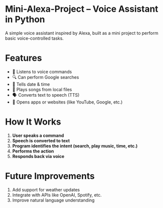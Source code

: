 # Mini-Alexa-Project – Voice Assistant in Python
A simple voice assistant inspired by Alexa, built as a mini project to perform basic voice-controlled tasks.
# Features
- 🎤 Listens to voice commands
- 🔍 Can perform Google searches
- 📅 Tells date & time
- 🎵 Plays songs from local files
- 🗣️ Converts text to speech (TTS)
- 📌 Opens apps or websites (like YouTube, Google, etc.)
# How It Works
1. **User speaks a command**
2. **Speech is converted to text**
3. **Program identifies the intent (search, play music, time, etc.)**
4. **Performs the action**
5. **Responds back via voice**
# Future Improvements
1. Add support for weather updates
2. Integrate with APIs like OpenAI, Spotify, etc.
3. Improve natural language understanding
